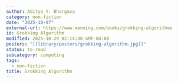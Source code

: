 ```yaml
---
author: Aditya Y. Bhargava
category: non-fiction
date: "2025-10-07"
external-url: https://www.manning.com/books/grokking-algorithms
id: Grokking Algorithm
modified: 2025-10-29 02:14:30 GMT-04:00
posters: "[[library/posters/grokking-algorithm.jpg]]"
status: to-read
subcategory: computing
tags:
  - non-fiction
title: Grokking Algorithm
---
```


